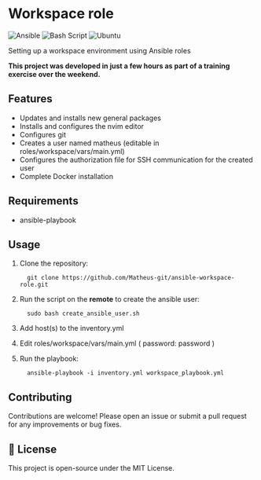 # Workspace role

![Ansible](https://img.shields.io/badge/ansible-%231A1918.svg?style=for-the-badge&logo=ansible&logoColor=white) ![Bash Script](https://img.shields.io/badge/bash_script-%23121011.svg?style=for-the-badge&logo=gnu-bash&logoColor=white) ![Ubuntu](https://img.shields.io/badge/Ubuntu-E95420?style=for-the-badge&logo=ubuntu&logoColor=white)

Setting up a workspace environment using Ansible roles

**This project was developed in just a few hours as part of a training exercise over the weekend.**

## Features

- Updates and installs new general packages
- Installs and configures the nvim editor
- Configures git
- Creates a user named matheus (editable in roles/workspace/vars/main.yml)
- Configures the authorization file for SSH communication for the created user
- Complete Docker installation

## Requirements

- ansible-playbook

## Usage

1. Clone the repository:
    ```
      git clone https://github.com/Matheus-git/ansible-workspace-role.git
    ```
2. Run the script on the **remote** to create the ansible user:
    ```
      sudo bash create_ansible_user.sh
    ```
3. Add host(s) to the inventory.yml

4. Edit roles/workspace/vars/main.yml ( password: password )

5. Run the playbook:
    ```
      ansible-playbook -i inventory.yml workspace_playbook.yml
    ```

## Contributing

Contributions are welcome! Please open an issue or submit a pull request for any improvements or bug fixes.

## 📝 License

This project is open-source under the MIT License.
